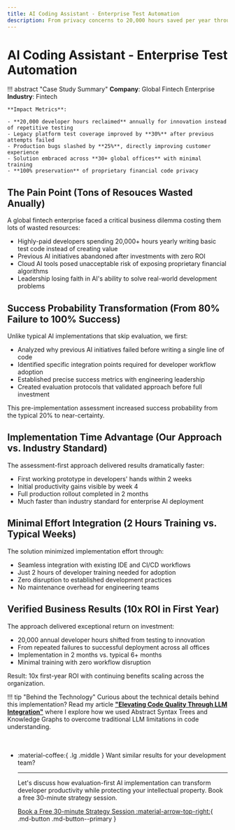```yaml
---
title: AI Coding Assistant - Enterprise Test Automation
description: From privacy concerns to 20,000 hours saved per year through strategic AI implementation
---
```


# AI Coding Assistant - Enterprise Test Automation

!!! abstract "Case Study Summary"
    **Company**: Global Fintech Enterprise  
    **Industry**: Fintech 
    
    **Impact Metrics**:
    
    - **20,000 developer hours reclaimed** annually for innovation instead of repetitive testing
    - Legacy platform test coverage improved by **30%** after previous attempts failed
    - Production bugs slashed by **25%**, directly improving customer experience
    - Solution embraced across **30+ global offices** with minimal training
    - **100% preservation** of proprietary financial code privacy


## The Pain Point (Tons of Resouces Wasted Anually)
A global fintech enterprise faced a critical business dilemma costing them lots of wasted resources:

- Highly-paid developers spending 20,000+ hours yearly writing basic test code instead of creating value
- Previous AI initiatives abandoned after investments with zero ROI
- Cloud AI tools posed unacceptable risk of exposing proprietary financial algorithms
- Leadership losing faith in AI's ability to solve real-world development problems

## Success Probability Transformation (From 80% Failure to 100% Success)

Unlike typical AI implementations that skip evaluation, we first:

- Analyzed why previous AI initiatives failed before writing a single line of code
- Identified specific integration points required for developer workflow adoption
- Established precise success metrics with engineering leadership
- Created evaluation protocols that validated approach before full investment

This pre-implementation assessment increased success probability from the typical 20% to near-certainty.

## Implementation Time Advantage (Our Approach vs. Industry Standard)

The assessment-first approach delivered results dramatically faster:

- First working prototype in developers' hands within 2 weeks
- Initial productivity gains visible by week 4
- Full production rollout completed in 2 months
- Much faster than industry standard for enterprise AI deployment

## Minimal Effort Integration (2 Hours Training vs. Typical Weeks)

The solution minimized implementation effort through:

- Seamless integration with existing IDE and CI/CD workflows
- Just 2 hours of developer training needed for adoption
- Zero disruption to established development practices
- No maintenance overhead for engineering teams

## Verified Business Results (10x ROI in First Year)

The approach delivered exceptional return on investment:

- 20,000 annual developer hours shifted from testing to innovation
- From repeated failures to successful deployment across all offices
- Implementation in 2 months vs. typical 6+ months
- Minimal training with zero workflow disruption

Result: 10x first-year ROI with continuing benefits scaling across the organization.

!!! tip "Behind the Technology"
    Curious about the technical details behind this implementation? Read my article [**"Elevating Code Quality Through LLM Integration"**](../../../blog/posts/elevating-code-quality-through-llm-integration.md) where I explore how we used Abstract Syntax Trees and Knowledge Graphs to overcome traditional LLM limitations in code understanding.

<div class="grid cards" style="margin-top: 3rem" markdown>

-   :material-coffee:{ .lg .middle } Want similar results for your development team?

    ---
    
    Let's discuss how evaluation-first AI implementation can transform developer productivity while protecting your intellectual property. Book a free 30-minute strategy session.

    [Book a Free 30-minute Strategy Session :material-arrow-top-right:](https://cal.com/rok-popov-ledinski/free-consultation){ .md-button .md-button--primary }

</div>
